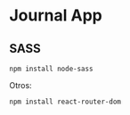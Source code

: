 # Journal App

## SASS

```
npm install node-sass

```

Otros:

```
npm install react-router-dom
```
